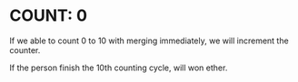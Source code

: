 # COUNT: 0

If we able to count 0 to 10 with merging immediately, we will increment the counter.

If the person finish the 10th counting cycle, will won ether.